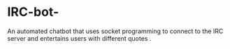 # IRC-bot-
An automated chatbot that uses socket programming to connect to the IRC server and  entertains users with different quotes  .  
